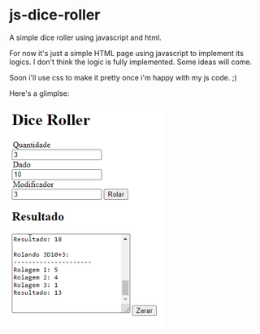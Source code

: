 # js-dice-roller
A simple dice roller using javascript and html.

For now it's just a simple HTML page using javascript to implement its logics.
I don't think the logic is fully implemented. Some ideas will come.

Soon i'll use css to make it pretty once i'm happy with my js code. ;)

Here's a glimplse:

![screenshot1](ss1.png)